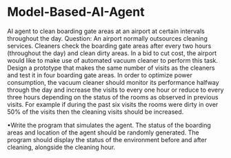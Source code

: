 # Model-Based-AI-Agent
 AI agent to clean boarding gate areas at an airport at certain intervals throughout the day.
Question: An airport normally outsources cleaning services. Cleaners check the boarding gate areas after every two hours (throughout the day) and clean dirty areas.  In a bid to cut cost, the airport would like to make use of automated vacuum cleaner to perform this task. Design a prototype that makes the same number of visits as the cleaners and test it in four boarding gate areas. In order to optimize power consumption, the vacuum cleaner should monitor its performance halfway through the day and increase the visits to every one hour or reduce to every three hours depending on the status of the rooms as observed in previous visits. For example if during the past six visits the rooms were dirty in over 50% of the visits then the cleaning visits should be increased.

•Write the program that simulates the agent. The status of the boarding areas and location of the agent should be randomly generated. The program should display the status of the environment before and after cleaning, alongside the cleaning hour.